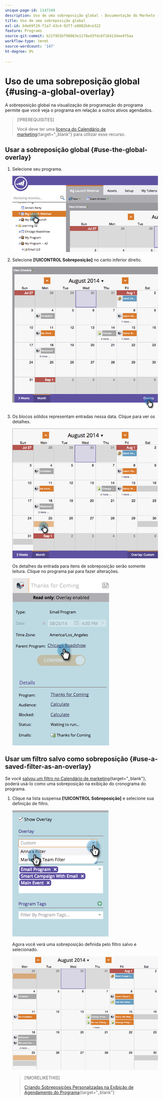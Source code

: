 ```yaml
---
unique-page-id: 1147249
description: Uso de uma sobreposição global - Documentação do Marketo - Documentação do produto
title: Uso de uma sobreposição global
exl-id: b4e69f20-f1a7-43c4-92f7-e8802b4ce322
feature: Programs
source-git-commit: b21f955bf98063e11f8ed3fdc6f164134ee4f5aa
workflow-type: tm+mt
source-wordcount: '147'
ht-degree: 0%

---
```


# Uso de uma sobreposição global {#using-a-global-overlay}

A sobreposição global na visualização de programação do programa permite que você veja o programa em relação a outros ativos agendados.

>[!PREREQUISITES]
>
>Você deve ter uma [licença do Calendário de marketing](/help/marketo/product-docs/core-marketo-concepts/marketing-calendar/understanding-the-calendar/issue-revoke-a-marketing-calendar-license.md){target="_blank"} para utilizar esse recurso.

## Usar a sobreposição global {#use-the-global-overlay}

1. Selecione seu programa.

   ![](assets/image2014-9-24-10-16-4.png)

1. Selecione **[!UICONTROL Sobreposição]** no canto inferior direito.

   ![](assets/image2014-9-24-10-3a16-3a9.png)

1. Os blocos sólidos representam entradas nessa data. Clique para ver os detalhes.

   ![](assets/image2014-9-24-10-3a16-3a14.png)

   Os detalhes da entrada para itens de sobreposição serão somente leitura. Clique no programa pai para fazer alterações.

   ![](assets/image2014-9-24-10-3a16-3a19.png)

## Usar um filtro salvo como sobreposição {#use-a-saved-filter-as-an-overlay}

Se você [salvou um filtro no Calendário de marketing](/help/marketo/product-docs/core-marketo-concepts/marketing-calendar/working-with-the-calendar/saving-a-filter-definition-in-the-marketing-calendar.md){target="_blank"}, poderá usá-lo como uma sobreposição na exibição do cronograma do programa.

1. Clique na lista suspensa **[!UICONTROL Sobreposição]** e selecione sua definição de filtro.

   ![](assets/image2014-9-24-10-3a16-3a26.png)

   Agora você verá uma sobreposição definida pelo filtro salvo e selecionado.

   ![](assets/image2014-9-24-10-3a16-3a31.png)

   >[!MORELIKETHIS]
   >
   >[Criando Sobreposições Personalizadas na Exibição de Agendamento do Programa](/help/marketo/product-docs/core-marketo-concepts/programs/program-schedule-view/creating-custom-overlays-in-program-schedule-view.md){target="_blank"}
